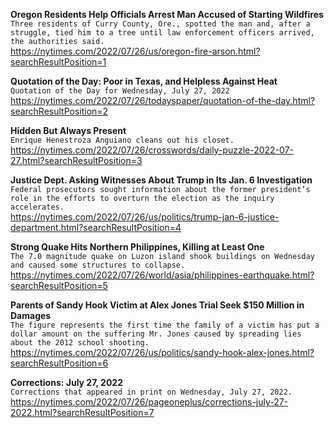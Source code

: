 **Oregon Residents Help Officials Arrest Man Accused of Starting Wildfires**\
`Three residents of Curry County, Ore., spotted the man and, after a struggle, tied him to a tree until law enforcement officers arrived, the authorities said.`\
https://nytimes.com/2022/07/26/us/oregon-fire-arson.html?searchResultPosition=1

**Quotation of the Day: Poor in Texas, and Helpless Against Heat**\
`Quotation of the Day for Wednesday, July 27, 2022`\
https://nytimes.com/2022/07/26/todayspaper/quotation-of-the-day.html?searchResultPosition=2

**Hidden But Always Present**\
`Enrique Henestroza Anguiano cleans out his closet.`\
https://nytimes.com/2022/07/26/crosswords/daily-puzzle-2022-07-27.html?searchResultPosition=3

**Justice Dept. Asking Witnesses About Trump in Its Jan. 6 Investigation**\
`Federal prosecutors sought information about the former president’s role in the efforts to overturn the election as the inquiry accelerates.`\
https://nytimes.com/2022/07/26/us/politics/trump-jan-6-justice-department.html?searchResultPosition=4

**Strong Quake Hits Northern Philippines, Killing at Least One**\
`The 7.0 magnitude quake on Luzon island shook buildings on Wednesday and caused some structures to collapse.`\
https://nytimes.com/2022/07/26/world/asia/philippines-earthquake.html?searchResultPosition=5

**Parents of Sandy Hook Victim at Alex Jones Trial Seek $150 Million in Damages**\
`The figure represents the first time the family of a victim has put a dollar amount on the suffering Mr. Jones caused by spreading lies about the 2012 school shooting.`\
https://nytimes.com/2022/07/26/us/politics/sandy-hook-alex-jones.html?searchResultPosition=6

**Corrections: July 27, 2022**\
`Corrections that appeared in print on Wednesday, July 27, 2022.`\
https://nytimes.com/2022/07/26/pageoneplus/corrections-july-27-2022.html?searchResultPosition=7

